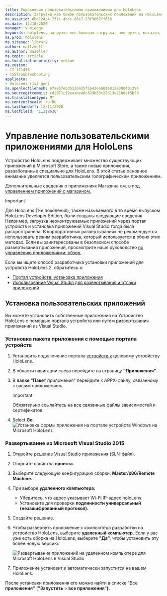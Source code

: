 ```yaml
---
title: Управление пользовательскими приложениями для HoloLens
description: Загрузка нео боком пользовательских приложений на HoloLens. Узнайте больше об установке и установке голографических приложений.
ms.assetid: 6bd124c4-731c-4bcc-86c7-23f9b67ff616
ms.date: 12/10/2020
manager: v-miegge
keywords: hololens, загрузка нео боковая загрузка, неогрузка, магазин, uwp, приложение, установка
ms.prod: hololens
ms.sitesec: library
author: mattzmsft
ms.author: mazeller
ms.topic: article
ms.localizationpriority: medium
ms.custom:
- CI 111456
- CSSTroubleshooting
appliesto:
- HoloLens (1st gen)
ms.openlocfilehash: 67a857eb35126435f5642ee60168128300401394
ms.sourcegitcommit: cd2071c12eaabe46c829b53c22d13e21b8af5b53
ms.translationtype: MT
ms.contentlocale: ru-RU
ms.lasthandoff: 12/11/2020
ms.locfileid: "11218636"
---
```

# Управление пользовательскими приложениями для HoloLens

Устройство HoloLens поддерживает множество существующих приложений в Microsoft Store, а также новые приложения, разработанные специально для HoloLens. В этой статье основное внимание уделяется пользовательским голографическим приложениям.  

Дополнительные сведения о приложениях Магазина см. в под [управлением приложений с магазином.](holographic-store-apps.md)

> [!IMPORTANT]
> Для HoloLens (1-е поколения), также называемого в то время выпуском HoloLens Developer Edition, были созданы следующие сведения. Например, загрузка неоконтружаемых приложений через портал устройств и установка приложений Visual Studio тогда была распространена. В корпоративных развертываниях не рекомендуется использовать режим разработчика, который используется в обоих этих методах. Если вы заинтересованы в безопасном способе развертывания приложений, просмотрите наше руководство [по управлению приложениями: обзор.](app-deploy-overview.md)
>
> Если вы ищете способ разработчика установки приложений для устройств HoloLens 2, обратитесь к:
> - [Портал устройств: установка приложения](https://docs.microsoft.com/windows/mixed-reality/develop/platform-capabilities-and-apis/using-the-windows-device-portal#installing-an-app)
> - [Использование Visual Studio для развертывания и отлаки приложений](https://docs.microsoft.com/windows/mixed-reality/develop/platform-capabilities-and-apis/using-visual-studio)

## Установка пользовательских приложений

Вы можете установить собственные приложения на Устройство HoloLens с помощью портала устройств или путем развертывания приложений из Visual Studio.

### Установка пакета приложения с помощью портала устройств

1. Установить подключение портала [устройств к](https://docs.microsoft.com/windows/mixed-reality/using-the-windows-device-portal) целевому устройству HoloLens.
1. В области навигации слева перейдите на страницу **"Приложения".**
1. В **папке "Пакет** приложения" перейдите к APPX-файлу, связанному с вашим приложением.
   > [!IMPORTANT]
   > Обязательно ссылайтесь на все связанные файлы зависимостей и сертификатов.

1. Select **Go**.
   ![Установка формы приложения на портале устройств Windows на Microsoft HoloLens](images/deviceportal-appmanager.jpg)

### Развертывание из Microsoft Visual Studio 2015

1. Откройте решение Visual Studio приложения (SLN-файл).
1. Откройте свойства **проекта.**
1. Выберите следующую конфигурацию сборки: **Master/x86/Remote Machine.**
1. При выборе **удаленного компьютера:**
   - Убедитесь, что адрес указывает Wi-Fi IP-адрес holoLens.
   - Установите для проверки **подлинности универсальный (незашифрованный протокол).**
1. Создайте решение.
1. Чтобы развернуть приложение с компьютера разработки на устройство HoloLens, выберите **удаленный компьютер.** Если у вас уже есть сборка на HoloLens, выберите **"Да",** чтобы установить эту более новую версию.  

   ![Развертывание приложений на удаленном компьютере для Microsoft HoloLens в Visual Studio](images/vs2015-remotedeployment.jpg)  
1. Приложение установит и автоматически запустится на вашем HoloLens.

После установки приложения его можно найти в списке "Все **приложения"** (**"Запустить**  >  **все приложения").**
